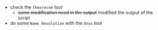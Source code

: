 - check the `thexrecon` tool
	- ~~some modification need in the output~~ modified the output of the script
- do some `Name Resolution` with the `dnsx` tool
